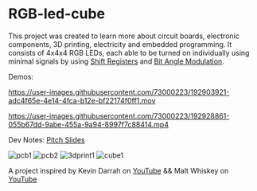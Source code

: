 # RGB-led-cube

This project was created to learn more about circuit boards, electronic components, 3D printing, electricity and embedded programming. It consists of 4x4x4 RGB LEDs, each able to be turned on individually using minimal signals by using [Shift Registers](https://en.wikipedia.org/wiki/Shift_register) and [Bit Angle Modulation](https://tiemenwaterreus.com/posts/4-bit-angle-modulating/).

Demos:


https://user-images.githubusercontent.com/73000223/192903921-adc4f65e-4e14-4fca-b12e-bf22174f0ff1.mov



https://user-images.githubusercontent.com/73000223/192928861-055b67dd-9abe-455a-9a94-8997f7c88414.mp4



Dev Notes:
[Pitch Slides](https://docs.google.com/presentation/d/1Q3SgMbCxCJnp64us6YknnfaCr0XkEVGkdK7O4LI-4xs/edit?usp=sharing)


![pcb1](https://user-images.githubusercontent.com/73000223/192928988-58ca3605-9cee-4f09-be9b-7227527e9b6b.PNG)
![pcb2](https://user-images.githubusercontent.com/73000223/192929055-5af58bce-1366-4c62-ad93-3f56f21adbff.jpg)
![3dprint1](https://user-images.githubusercontent.com/73000223/192930020-5dc8b07f-87fb-4af4-a49b-b4693064b61a.PNG)
![cube1](https://user-images.githubusercontent.com/73000223/192930197-ca70ee2a-4d32-4aba-aa41-0f2b27e0ca1f.PNG)




A project inspired by Kevin Darrah on [YouTube](https://www.youtube.com/watch?v=guppB4cK3oU&list=PL0JWuCHXfJ2zXVRqFRFVq-lNt_xtCYMjx&index=5) && Malt Whiskey on [YouTube](https://www.youtube.com/watch?v=gzdSvov-5-8)
